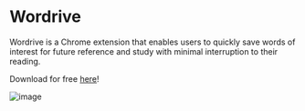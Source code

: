 # Wordrive

Wordrive is a Chrome extension that enables users to quickly save words of interest for future reference and study with minimal interruption to their reading.

Download for free [here](https://chromewebstore.google.com/detail/wordrive/jcfkmmdnkgfdlihjejjlfgilcikfifok)!



![image](https://github.com/user-attachments/assets/c8732387-5681-44fb-b75f-c53b5405e85c)
